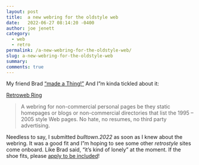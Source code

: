 ```yaml
---
layout: post
title:  a new webring for the oldstyle web
date:   2022-06-27 08:14:20 -0400
author: joe jenett
category:
  - web
  - retro
permalink: /a-new-webring-for-the-oldstyle-web/
slug: a-new-webring-for-the-oldstyle-web
summary:
comments: true
---
```

<p>My friend Brad <a href="https://indieseek.xyz/2022/06/27/i-made-a-new-webring-for-retro-websites-and-others/" title="">“made a Thing!”</a> And I”m kinda tickled about it:
</p>
<p>
<a href="https://indieseek.xyz/webring/" title="">Retroweb Ring</a>
</p>
<blockquote><p>
A webring for non-commercial personal pages be they static homepages or blogs or non-commercial directories that list the 1995 – 2005 style Web pages. No hate, no resumes, no third party advertising.
</p></blockquote>
<p>
Needless to say, I submitted <em>bulltown.2022</em> as soon as I knew about the webring. It was a good fit and I”m hoping to see some other <em>retrostyle</em> sites come onboard. Like Brad said, “it’s kind of lonely” at the moment. If the shoe fits, please <a href="https://indieseek.xyz/webring/" title="">apply to be included</a>! 
</p>
<a href="https://brid.gy/publish/twitter"></a>
<data class="p-bridgy-omit-link" value="false"></data>